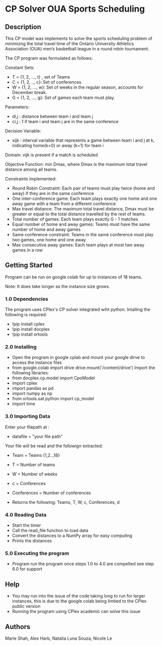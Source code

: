 # CP Solver OUA Sports Scheduling 

## Description

This CP model was implements to solve the sports scheduling problem of minimizng the total travel time of the Ontario University Athletics Association (OUA) men’s basketball league in a round robin tournament.

The CP program was formulated as follows: 

Constant Sets:
- T = {1, 2, …, t} , set of Teams
- C = {1, 2, .., c}: Set of conferences.
- W = {1, 2, …, w}: Set of weeks in the regular season, accounts for December break.
- G = {1, 2, …, g}: Set of games each team must play.

Parameters:
- di,j : distance between team i and team j
- ci,j : 1 if team i and team j are in the same conference

Decision Variable:
- xijk : interval variable that represents a game between team i and j at k, indicating home(k=0) or away (k=1) for team i

Domain:  xijk is present if a match is scheduled

Objective Function: min   Dmax, where Dmax is the maximum total travel distance among all teams.

Constraints implemented: 
- Round Robin Constraint: Each pair of teams must play twice (home and away) if they are in the same conference
- One inter-conference game: Each team plays exactly one home and one away game with a team from a different conference
- Max travel distance: The maximum total travel distance, Dmax  must be greater or equal to the total distance travelled by the rest of teams.
- Total number of games: Each team plays exactly G - 1 matches
- Equal number of home and away games: Teams must have the same number of home and away games
- Same conference constraint: Teams in the same conference must play two games, one home and one away
- Max consecutive away games: Each team plays at most two away games in a row

## Getting Started
Program can be run on google colab for up to instances of 18 teams. 

Note: It does take longer as the instance size grows.

### 1.0 Dependencies
The program uses CPlex's CP solver integrated wiht python. Intalling the following is required:
-  !pip install cplex
-  !pip install docplex
- !pip install ortools


### 2.0 Installing
- Open the program in google cplab and mount your google dirve to access the instance files
- from google.colab import drive
drive.mount('/content/drive') 
Import the following libraries:
- from docplex.cp.model import CpoModel
- import cplex
- import pandas as pd
- import numpy as np
- from ortools.sat.python import cp_model
- import time
  
### 3.0 Importing Data
Enter your filepath at : 
  - datafile = "your file path"

Your file will be read and the followign extracted:
- Team = Teams {1,2..,18}
- T =  Number of teams
- W = Number of weeks
- c = Conferences
- Conferences = Number of conferences

- Returns the following:  Teams, T, W, c, Conferences, d

### 4.0 Reading Data
- Start the timer
- Call the read_file function to load data
- Convert the distances to a NumPy array for easy computing
- Prints the distances

### 5.0 Executing the program
- Program run the program once steps 1.0 to 4.0 are compelted see step 6.0 for support

## Help
- You may run into the issue of the code taking long to run for larger instances, this is due to the google colab being limtied to the CPlex public version
- Running the program using CPlex academic can solve this issue 

## Authors

Marie Shah, Alex Harb, Natalia Luna Souza, Nicole Le

